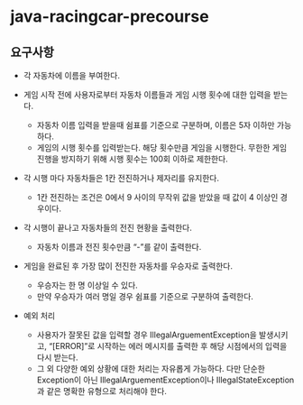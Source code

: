 # java-racingcar-precourse
## 요구사항
- 각 자동차에 이름을 부여한다.
  
- 게임 시작 전에 사용자로부터 자동차 이름들과 게임 시행 횟수에 대한 입력을 받는다.
    - 자동차 이름 입력을 받을때 쉼표를 기준으로 구분하며, 이름은 5자 이하만 가능하다.
    - 게임의 시행 횟수를 입력받는다. 해당 횟수만큼 게임을 시행한다. 무한한 게임 진행을 방지하기 위해 시행 횟수는 100회 이하로 제한한다.
      
- 각 시행 마다 자동차들은 1칸 전진하거나 제자리를 유지한다.
    - 1칸 전진하는 조건은 0에서 9 사이의 무작위 값을 받았을 때 값이 4 이상인 경우이다.
      
- 각 시행이 끝나고 자동차들의 전진 현황을 출력한다.
    - 자동차 이름과 전진 횟수만큼 “-”를 같이 출력한다.
      
- 게임을 완료된 후 가장 많이 전진한 자동차를 우승자로 출력한다.
    - 우승자는 한 명 이상일 수 있다.
    - 만약 우승자가 여러 명일 경우 쉼표를 기준으로 구분하여 출력한다.
      
- 예외 처리
    - 사용자가 잘못된 값을 입력할 경우 IllegalArguementException을 발생시키고, “[ERROR]”로 시작하는 에러 메시지를 출력한 후 해당 시점에서의 입력을 다시 받는다.
    - 그 외 다양한 예외 상황에 대한 처리는 자유롭게 가능하다. 다만 단순한 Exception이 아닌 IllegalArguementException이나 IllegalStateException과 같은 명확한 유형으로 처리해야 한다.

